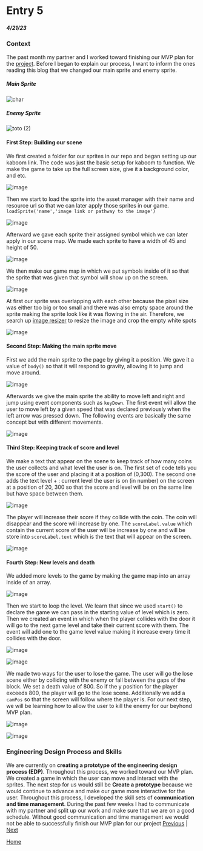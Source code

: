 # Entry 5
##### 4/21/23

### Context 
The past month my partner and I worked toward finishing our MVP plan for the [project](https://chanryc9471.github.io/sep11-freedom-project-kaboom/). 
Before I began to explain our process, I want to inform the ones reading this blog that we changed our main sprite and enemy sprite. 

##### Main Sprite
![char](https://user-images.githubusercontent.com/91750525/233732573-9f4f5e0a-d448-49b4-ae58-b5ca906f4dea.png)

##### Enemy Sprite
![toto (2)](https://user-images.githubusercontent.com/91750525/233731654-19e01b52-81c0-483f-b3d0-a15ac2c8a52a.png)

#### First Step: Building our scene 
We first created a folder for our sprites in our repo and began setting up our kaboom link. The code was just the basic setup for kaboom to function. We make the game to take up the full screen size, give it a background color, and etc. 

![image](https://user-images.githubusercontent.com/91750525/233733221-a1bab8b3-356f-4aeb-b27d-3950ca9fe534.png)


Then we start to load the sprite into the asset manager with their name and resource url so that we can later apply those sprites in our game. `loadSprite('name','image link or pathway to the image')`

![image](https://user-images.githubusercontent.com/91750525/233734034-dad14282-35bd-45ff-9e56-9b8cc1922099.png)

Afterward we gave each sprite their assigned symbol which we can later apply in our scene map. We made each sprite to have a width of 45 and height of 50. 

![image](https://user-images.githubusercontent.com/91750525/233734752-3757b950-d186-462d-b192-298645a822c4.png)

We then make our game map in which we put symbols inside of it so that the sprite that was given that symbol will show up on the screen. 

![image](https://user-images.githubusercontent.com/91750525/233735086-f7e10fb6-0746-4905-a4e1-18a69048060e.png)

At first our sprite was overlapping with each other because the pixel size was either too big or too small and there was also empty space around the sprite making the sprite look like it was flowing in the air. Therefore, we search up [image resizer](https://imageresizer.com/) to resize the image and crop the empty white spots

![image](https://user-images.githubusercontent.com/91750525/233736160-fce0799b-a2d4-4470-8bbf-86d92e4efa5a.png)

#### Second Step: Making the main sprite move 
First we add the main sprite to the page by giving it a position. We gave it a value of `body()` so that it will respond to gravity, allowing it to jump and move around. 

 ![image](https://user-images.githubusercontent.com/91750525/233737540-f9831c77-9cfe-498e-be6c-cd2b378088a2.png)
 
 Afterwards we give the main sprite the ability to move left and right and jump using event components such as `keyDown`. The first event will allow the user to move left by a given speed that was declared previously when the left arrow was pressed down. The following events are basically the same concept but with different movements. 
 
 ![image](https://user-images.githubusercontent.com/91750525/233737739-7353af0d-b558-4a9a-8f71-cb73a6b2c4db.png)
 
 #### Third Step: Keeping track of score and level 
 We make a text that appear on the scene to keep track of how many coins the user collects and what level the user is on. The first set of code tells you the score of the user and placing it at a position of (0,300). The second one adds the text level + : current level the user is on (in number) on the screen at a position of 20, 300 so that the score and level will be on the same line but have space between them. 
 
 ![image](https://user-images.githubusercontent.com/91750525/233741714-5060602f-d76c-404b-9598-122311021464.png)
 
 The player will increase their score if they collide with the coin. The coin will disappear and the score will increase by one. The `scoreLabel.value` which contain the current score of the user will be increase by one and will be store into `scoreLabel.text` which is the text that will appear on the screen. 
 
 ![image](https://user-images.githubusercontent.com/91750525/233742134-d47acef2-0963-48ce-8f57-22f9f2a10308.png)


 #### Fourth Step: New levels and death 
 We added more levels to the game by making the game map into an array inside of an array. 
 
 ![image](https://user-images.githubusercontent.com/91750525/233738666-6b5b10c6-1ccb-466b-8451-41e3d5ee814c.png)

 
 Then we start to loop the level. We learn that since we used `start()` to declare the game we can pass in the starting value of level which is zero. Then we created an event in which when the player collides with the door it will go to the next game level and take their current score with them. The event will add one to the game level value making it increase every time it collides with the door. 
 
 ![image](https://user-images.githubusercontent.com/91750525/233739249-8d32f368-51c7-4fa3-8406-caa71ffc5e7b.png)

![image](https://user-images.githubusercontent.com/91750525/233739348-f1376bab-7ddb-4d7d-a69b-4e07bdc36cba.png)


We made two ways for the user to lose the game. The user will go the lose scene either by colliding with the enemy or fall between the gaps of the block. We set a death value of 800. So if the y position for the player exceeds 800, the player will go to the lose scene. Additionally we add a `camPos` so that the screen will follow where the player is. For our next step, we will be learning how to allow the user to kill the enemy for our beyhond MVP plan. 

![image](https://user-images.githubusercontent.com/91750525/233741012-b0f4290d-951b-4443-8fc0-5069570fd403.png)

![image](https://user-images.githubusercontent.com/91750525/233741056-fd395759-644e-447b-b8dc-14da04687117.png)


### Engineering Design Process and Skills 

We are currently on **creating a prototype of the engineering design process (EDP)**. Throughout this process, we worked toward our MVP plan. We created a game in which the user can move and interact with the sprites. The next step for us would still be **Create a prototype** because we would continue to advance and make our game more interactive for the user. Throughout this process, I developed the skill sets of **communication and time management**. During the past few weeks I had to communicate with my partner and split up our work and make sure that we are on a good schedule. Without good communication and time management we would not be able to successfully finish our MVP plan for our project 
[Previous](entry04.md) | [Next](entry06.md)

[Home](../README.md)

